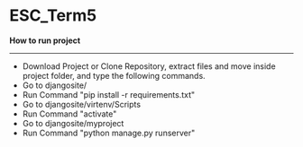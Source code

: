 # ESC_Term5

<b>How to run project</b>
<hr>
<ul>
<li>Download Project or Clone Repository, extract files and move inside project folder, and type the following commands.</li>
<li>Go to djangosite/</li>
<li>Run Command "pip install -r requirements.txt"</li>
<li>Go to djangosite/virtenv/Scripts</li>
<li>Run Command "activate"</li>
<li>Go to djangosite/myproject</li>
<li>Run Command "python manage.py runserver"</li>
</ul>
